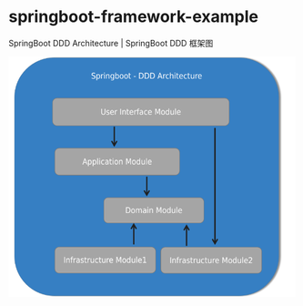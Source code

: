 # springboot-framework-example


SpringBoot DDD Architecture | SpringBoot DDD 框架图

![](./docs/img/ddd_architecture.png)